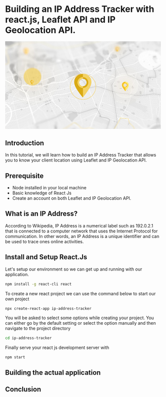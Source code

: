 # Building an IP Address Tracker with react.js, Leaflet API and IP Geolocation API.

![alt text](./src/img/map.jpg)

## Introduction
In this tutorial, we will learn how to build an IP Address Tracker that allows you to know your client location using Leaflet and IP Geolocation API. 

## Prerequisite
- Node installed in your local machine
- Basic knowledge of React Js
- Create an account on both Leaflet and  IP Geolocation API.

## What is an IP Address?
According to Wikipedia, IP Address is a numerical label such as 192.0.2.1 that is connected to a computer network that uses the Internet Protocol for communication. In other words, an IP Address is a unique identifier and can be used to trace ones online activities.

## Install and Setup React.Js
Let's setup our environment so we can get up and running with our application.

```sh
npm install -g react-cli react
```

To create a new react project we can use the command below to start our own project 

```sh
npx create-react-app ip-address-tracker
```

You will be asked to select some options while creating your project. You can either go by the default setting or select the option manually and then navigate to the project directory

```sh
cd ip-address-tracker
```

Finally serve your react js development server with

```
npm start
```

## Building the actual application




## Conclusion